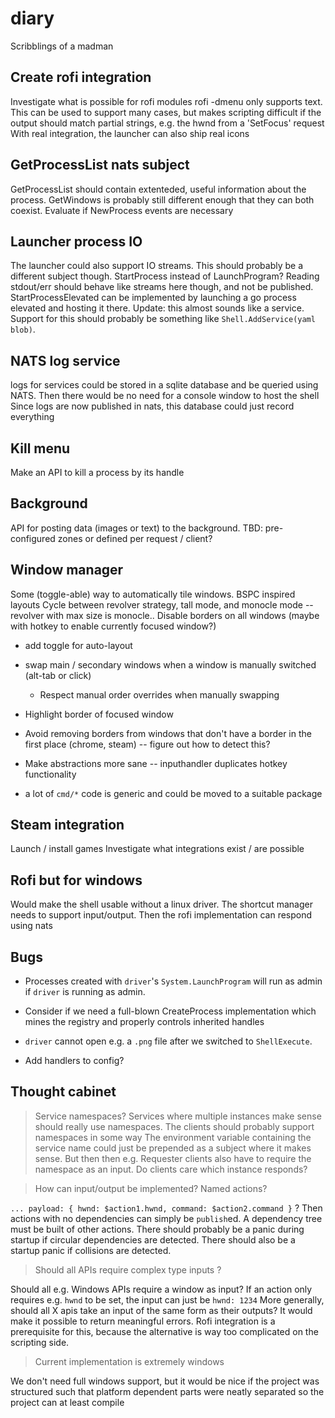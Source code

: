 # diary

Scribblings of a madman

## Create rofi integration

Investigate what is possible for rofi modules
rofi -dmenu only supports text. This can be used to support many cases,
but makes scripting difficult if the output should match partial strings, e.g. the hwnd from a 'SetFocus' request
With real integration, the launcher can also ship real icons

## GetProcessList nats subject

GetProcessList should contain extenteded, useful information
about the process. GetWindows is probably still different enough
that they can both coexist.
Evaluate if NewProcess events are necessary

## Launcher process IO

The launcher could also support IO streams. This should probably be a different subject though.
StartProcess instead of LaunchProgram? Reading stdout/err should behave like streams here though, and not be published.
StartProcessElevated can be implemented by launching a go process elevated and hosting it there.
Update: this almost sounds like a service. Support for this should probably be something like `Shell.AddService(yaml blob)`.

## NATS log service

logs for services could be stored in a sqlite database
and be queried using NATS. Then there would be no need
for a console window to host the shell
Since logs are now published in nats, this database could just record everything

## Kill menu

Make an API to kill a process by its handle

## Background

API for posting data (images or text) to the background. TBD: pre-configured zones or defined per request / client?

## Window manager

Some (toggle-able) way to automatically tile windows. BSPC inspired layouts
Cycle between revolver strategy, tall mode, and monocle mode -- revolver with max size is monocle..
Disable borders on all windows (maybe with hotkey to enable currently focused window?)

* add toggle for auto-layout
* swap main / secondary windows when a window is manually switched (alt-tab or click)
  - Respect manual order overrides when manually swapping
* Highlight border of focused window 
* Avoid removing borders from windows that don't have a border in the first place (chrome, steam) -- figure out how to detect this?

* Make abstractions more sane -- inputhandler duplicates hotkey functionality
* a lot of `cmd/*` code is generic and could be moved to a suitable package


## Steam integration

Launch / install games
Investigate what integrations exist / are possible

## Rofi but for windows

Would make the shell usable without a linux driver. The shortcut manager needs to support input/output. Then the rofi implementation can respond using nats

## Bugs 

* Processes created with `driver`'s `System.LaunchProgram` will run as admin if `driver` is running as admin.
- Consider if we need a full-blown CreateProcess implementation which mines the registry and properly controls inherited handles
* `driver` cannot open e.g. a `.png` file after we switched to `ShellExecute`.
- Add handlers to config?

## Thought cabinet

> Service namespaces?
> Services where multiple instances make sense should really use namespaces. The clients should probably support namespaces in some way
> The environment variable containing the service name could just be prepended as a subject where it makes sense. But then
> then e.g. Requester clients also have to require the namespace as an input. Do clients care which instance responds?

> How can input/output be implemented? Named actions?

`... payload: { hwnd: $action1.hwnd, command: $action2.command }` ?
Then actions with no dependencies can simply be `publish`ed. A dependency tree must be built of other actions.
There should probably be a panic during startup if circular dependencies are detected.
There should also be a startup panic if collisions are detected.

> Should all APIs require complex type inputs ?

Should all e.g. Windows APIs require a window as input? If an action only requires e.g. `hwnd` to be set, the input can just be `hwnd: 1234`
More generally, should all X apis take an input of the same form as their outputs? It would make it possible to return meaningful errors.
Rofi integration is a prerequisite for this, because the alternative is way too complicated on the scripting side.

> Current implementation is extremely windows 

We don't need full windows support, but it would be nice if the project was structured such that platform dependent parts were neatly separated 
so the project can at least compile
